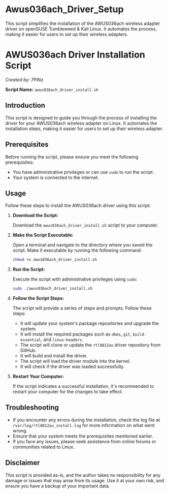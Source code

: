 # Awus036ach_Driver_Setup
This script simplifies the installation of the AWUS036ach wireless adapter driver on openSUSE Tumbleweed & Kali Linux. It automates the process, making it easier for users to set up their wireless adapters.

# AWUS036ach Driver Installation Script
*Created by:* 7PiNz

**Script Name:** `awus036ach_driver_install.sh`


## Introduction

This script is designed to guide you through the process of installing the driver for your AWUS036ach wireless adapter on Linux. It automates the installation steps, making it easier for users to set up their wireless adapter.

## Prerequisites

Before running the script, please ensure you meet the following prerequisites:

- You have administrative privileges or can use `sudo` to run the script.
- Your system is connected to the internet.

## Usage

Follow these steps to install the AWUS036ach driver using this script:

1. **Download the Script:**

   Download the `awus036ach_driver_install.sh` script to your computer.

2. **Make the Script Executable:**

   Open a terminal and navigate to the directory where you saved the script. Make it executable by running the following command:

   ```bash
   chmod +x awus036ach_driver_install.sh
   ```

3. **Run the Script:**

   Execute the script with administrative privileges using `sudo`:

   ```bash
   sudo ./awus036ach_driver_install.sh
   ```

4. **Follow the Script Steps:**

   The script will provide a series of steps and prompts. Follow these steps:

   - It will update your system's package repositories and upgrade the system.
   - It will install the required packages such as `dkms`, `git`, `build-essential`, and `linux-headers`.
   - The script will clone or update the `rtl8812au` driver repository from GitHub.
   - It will build and install the driver.
   - The script will load the driver module into the kernel.
   - It will check if the driver was loaded successfully.

5. **Restart Your Computer:**

   If the script indicates a successful installation, it's recommended to restart your computer for the changes to take effect.

## Troubleshooting

- If you encounter any errors during the installation, check the log file at `/var/log/rtl8812au_install.log` for more information on what went wrong.
- Ensure that your system meets the prerequisites mentioned earlier.
- If you face any issues, please seek assistance from online forums or communities related to Linux.

## Disclaimer

This script is provided as-is, and the author takes no responsibility for any damage or issues that may arise from its usage. Use it at your own risk, and ensure you have a backup of your important data.

